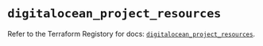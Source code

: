 # `digitalocean_project_resources`

Refer to the Terraform Registory for docs: [`digitalocean_project_resources`](https://www.terraform.io/docs/providers/digitalocean/r/project_resources).

